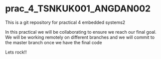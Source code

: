 # prac_4_TSNKUK001_ANGDAN002
This is a git repository for practical 4 embedded systems2

In this practical we will be collaborating to ensure we reach our final goal.
We will be working remotely on different branches and we will commit to the master branch once we have the final code

Lets rock!!
